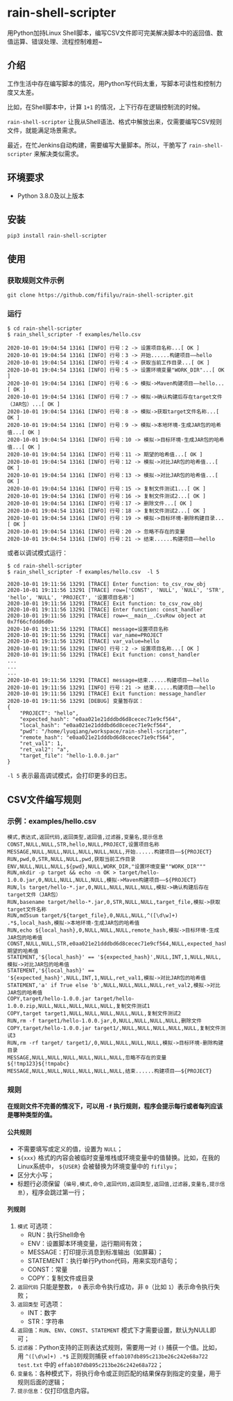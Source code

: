 # rain-shell-scripter

用Python加持Linux Shell脚本，编写CSV文件即可完美解决脚本中的返回值、数值运算、错误处理、流程控制难题~

## 介绍

工作生活中存在编写脚本的情况，用Python写代码太重，写脚本可读性和控制力度又太差。

比如，在Shell脚本中，计算 `1+1` 的情况，上下行存在逻辑控制流的时候。

`rain-shell-scripter` 让我从Shell语法、格式中解放出来，仅需要编写CSV规则文件，就能满足场景需求。

最近，在忙Jenkins自动构建，需要编写大量脚本。所以，干脆写了 `rain-shell-scripter` 来解决类似需求。

## 环境要求

* Python 3.8.0及以上版本

## 安装

    pip3 install rain-shell-scripter

## 使用

### 获取规则文件示例

    git clone https://github.com/fifilyu/rain-shell-scripter.git

### 运行

    $ cd rain-shell-scripter
    $ rain_shell_scripter -f examples/hello.csv 
    
    2020-10-01 19:04:54 13161 [INFO] 行号：2 -> 设置项目名称...[ OK ]
    2020-10-01 19:04:54 13161 [INFO] 行号：3 -> 开始......构建项目——hello
    2020-10-01 19:04:54 13161 [INFO] 行号：4 -> 获取当前工作目录...[ OK ]
    2020-10-01 19:04:54 13161 [INFO] 行号：5 -> 设置环境变量"WORK_DIR"...[ OK ]
    2020-10-01 19:04:54 13161 [INFO] 行号：6 -> 模拟->Maven构建项目——hello...[ OK ]
    2020-10-01 19:04:54 13161 [INFO] 行号：7 -> 模拟->确认构建后存在target文件（JAR包）...[ OK ]
    2020-10-01 19:04:54 13161 [INFO] 行号：8 -> 模拟->获取target文件名称...[ OK ]
    2020-10-01 19:04:54 13161 [INFO] 行号：9 -> 模拟->本地环境-生成JAR包的哈希值...[ OK ]
    2020-10-01 19:04:54 13161 [INFO] 行号：10 -> 模拟->目标环境-生成JAR包的哈希值...[ OK ]
    2020-10-01 19:04:54 13161 [INFO] 行号：11 -> 期望的哈希值...[ OK ]
    2020-10-01 19:04:54 13161 [INFO] 行号：12 -> 模拟->对比JAR包的哈希值...[ OK ]
    2020-10-01 19:04:54 13161 [INFO] 行号：13 -> 模拟->对比JAR包的哈希值...[ OK ]
    2020-10-01 19:04:54 13161 [INFO] 行号：15 -> 复制文件测试1...[ OK ]
    2020-10-01 19:04:54 13161 [INFO] 行号：16 -> 复制文件测试2...[ OK ]
    2020-10-01 19:04:54 13161 [INFO] 行号：17 -> 删除文件...[ OK ]
    2020-10-01 19:04:54 13161 [INFO] 行号：18 -> 复制文件测试2...[ OK ]
    2020-10-01 19:04:54 13161 [INFO] 行号：19 -> 模拟->目标环境-删除构建目录...[ OK ]
    2020-10-01 19:04:54 13161 [INFO] 行号：20 -> 忽略不存在的变量
    2020-10-01 19:04:54 13161 [INFO] 行号：21 -> 结束......构建项目——hello

或者以调试模式运行：

    $ cd rain-shell-scripter
    $ rain_shell_scripter -f examples/hello.csv  -l 5

    2020-10-01 19:11:56 13291 [TRACE] Enter function: to_csv_row_obj
    2020-10-01 19:11:56 13291 [TRACE] row=['CONST', 'NULL', 'NULL', 'STR', 'hello', 'NULL', 'PROJECT', '设置项目名称']
    2020-10-01 19:11:56 13291 [TRACE] Exit function: to_csv_row_obj
    2020-10-01 19:11:56 13291 [TRACE] Enter function: const_handler
    2020-10-01 19:11:56 13291 [TRACE] row=<__main__.CsvRow object at 0x7f66cfddd6d0>
    2020-10-01 19:11:56 13291 [TRACE] message=设置项目名称
    2020-10-01 19:11:56 13291 [TRACE] var_name=PROJECT
    2020-10-01 19:11:56 13291 [TRACE] var_value=hello
    2020-10-01 19:11:56 13291 [INFO] 行号：2 -> 设置项目名称...[ OK ]
    2020-10-01 19:11:56 13291 [TRACE] Exit function: const_handler
    ...
    ...
    ...
    2020-10-01 19:11:56 13291 [TRACE] message=结束......构建项目——hello
    2020-10-01 19:11:56 13291 [INFO] 行号：21 -> 结束......构建项目——hello
    2020-10-01 19:11:56 13291 [TRACE] Exit function: message_handler
    2020-10-01 19:11:56 13291 [DEBUG] 变量暂存区：
    {
        "PROJECT": "hello",
        "expected_hash": "e0aa021e21dddbd6d8cecec71e9cf564",
        "local_hash": "e0aa021e21dddbd6d8cecec71e9cf564",
        "pwd": "/home/lyuqiang/workspace/rain-shell-scripter",
        "remote_hash": "e0aa021e21dddbd6d8cecec71e9cf564",
        "ret_val1": 1,
        "ret_val2": "a",
        "target_file": "hello-1.0.0.jar"
    }


`-l 5` 表示最高调试模式，会打印更多的日志。

## CSV文件编写规则

### 示例：examples/hello.csv

```csv
模式,表达式,返回代码,返回类型,返回值,过滤器,变量名,提示信息
CONST,NULL,NULL,STR,hello,NULL,PROJECT,设置项目名称
MESSAGE,NULL,NULL,NULL,NULL,NULL,NULL,开始......构建项目——${PROJECT}
RUN,pwd,0,STR,NULL,NULL,pwd,获取当前工作目录
ENV,NULL,NULL,NULL,${pwd},NULL,WORK_DIR,"设置环境变量""WORK_DIR"""
RUN,mkdir -p target && echo -n OK > target/hello-1.0.0.jar,0,NULL,NULL,NULL,NULL,模拟->Maven构建项目——${PROJECT}
RUN,ls target/hello-*.jar,0,NULL,NULL,NULL,NULL,模拟->确认构建后存在target文件（JAR包）
RUN,basename target/hello-*.jar,0,STR,NULL,NULL,target_file,模拟->获取target文件名称
RUN,md5sum target/${target_file},0,NULL,NULL,^([\d\w]+) .*$,local_hash,模拟->本地环境-生成JAR包的哈希值
RUN,echo ${local_hash},0,NULL,NULL,NULL,remote_hash,模拟->目标环境-生成JAR包的哈希值
CONST,NULL,NULL,STR,e0aa021e21dddbd6d8cecec71e9cf564,NULL,expected_hash,期望的哈希值
STATEMENT,'${local_hash}' == '${expected_hash}',NULL,INT,1,NULL,NULL,模拟->对比JAR包的哈希值
STATEMENT,'${local_hash}' == '${expected_hash}',NULL,INT,1,NULL,ret_val1,模拟->对比JAR包的哈希值
STATEMENT,'a' if True else 'b',NULL,NULL,NULL,NULL,ret_val2,模拟->对比JAR包的哈希值
COPY,target/hello-1.0.0.jar target/hello-1.0.0.zip,NULL,NULL,NULL,NULL,NULL,复制文件测试1
COPY,target target1,NULL,NULL,NULL,NULL,NULL,复制文件测试2
RUN,rm -f target1/hello-1.0.0.jar,0,NULL,NULL,NULL,NULL,删除文件
COPY,target/hello-1.0.0.jar target1/,NULL,NULL,NULL,NULL,NULL,复制文件测试3
RUN,rm -rf target/ target1/,0,NULL,NULL,NULL,NULL,模拟->目标环境-删除构建目录
MESSAGE,NULL,NULL,NULL,NULL,NULL,NULL,忽略不存在的变量${!tmp123}${!tmpabc}
MESSAGE,NULL,NULL,NULL,NULL,NULL,NULL,结束......构建项目——${PROJECT}
```

### 规则

__在规则文件不完善的情况下，可以用 `-f` 执行规则，程序会提示每行或者每列应该是哪种类型的值。__


#### 公共规则

* 不需要填写或定义的值，设置为 `NULL`；
* `${xxx}` 格式的内容会被临时变量堆栈或环境变量中的值替换。比如，在我的Linux系统中， `${USER}` 会被替换为环境变量中的 `fifilyu`；
* 区分大小写；
* 标题行必须保留（`编号,模式,命令,返回代码,返回类型,返回值,过滤器,变量名,提示信息`），程序会跳过第一行；

#### 列规则

1. `模式` 可选项：
   * RUN：执行Shell命令
   * ENV：设置脚本环境变量，运行期间有效；
   * MESSAGE：打印提示消息到标准输出（如屏幕）；
   * STATEMENT：执行单行Python代码，用来实现if语句；
   * CONST：常量
   * COPY：复制文件或目录
2. `返回代码` 只能是整数， `0` 表示命令执行成功，非 `0`（比如 `1`）表示命令执行失败；
3. `返回类型` 可选项：
   * INT：数字
   * STR：字符串
4. `返回值`：`RUN`、`ENV`、`CONST`、`STATEMENT` 模式下才需要设置，默认为NULL即可；
5. `过滤器`：Python支持的正则表达式规则，需要用一对 `()` 捕获一个值。比如，用 `^([\d\w]+) .*$` 正则规则捕获 `effab107db895c213be26c242e68a722 test.txt` 中的 `effab107db895c213be26c242e68a722`；
6. `变量名`：各种模式下，将执行命令或正则匹配的结果保存到指定的变量，用于规则后面的逻辑；
7. `提示信息`：仅打印信息内容。
